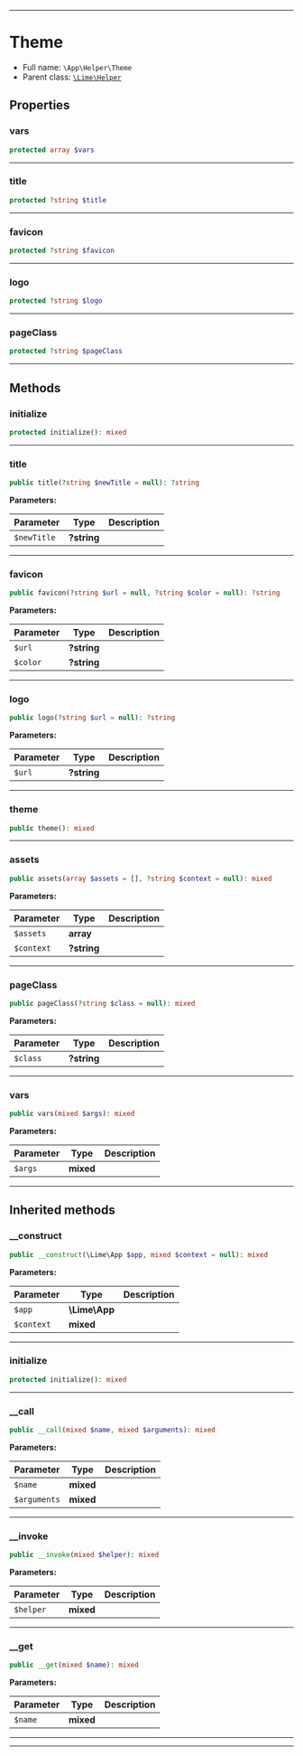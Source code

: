 ***

# Theme





* Full name: `\App\Helper\Theme`
* Parent class: [`\Lime\Helper`](../../Lime/Helper.md)



## Properties


### vars



```php
protected array $vars
```






***

### title



```php
protected ?string $title
```






***

### favicon



```php
protected ?string $favicon
```






***

### logo



```php
protected ?string $logo
```






***

### pageClass



```php
protected ?string $pageClass
```






***

## Methods


### initialize



```php
protected initialize(): mixed
```











***

### title



```php
public title(?string $newTitle = null): ?string
```








**Parameters:**

| Parameter | Type | Description |
|-----------|------|-------------|
| `$newTitle` | **?string** |  |




***

### favicon



```php
public favicon(?string $url = null, ?string $color = null): ?string
```








**Parameters:**

| Parameter | Type | Description |
|-----------|------|-------------|
| `$url` | **?string** |  |
| `$color` | **?string** |  |




***

### logo



```php
public logo(?string $url = null): ?string
```








**Parameters:**

| Parameter | Type | Description |
|-----------|------|-------------|
| `$url` | **?string** |  |




***

### theme



```php
public theme(): mixed
```











***

### assets



```php
public assets(array $assets = [], ?string $context = null): mixed
```








**Parameters:**

| Parameter | Type | Description |
|-----------|------|-------------|
| `$assets` | **array** |  |
| `$context` | **?string** |  |




***

### pageClass



```php
public pageClass(?string $class = null): mixed
```








**Parameters:**

| Parameter | Type | Description |
|-----------|------|-------------|
| `$class` | **?string** |  |




***

### vars



```php
public vars(mixed $args): mixed
```








**Parameters:**

| Parameter | Type | Description |
|-----------|------|-------------|
| `$args` | **mixed** |  |




***


## Inherited methods


### __construct



```php
public __construct(\Lime\App $app, mixed $context = null): mixed
```








**Parameters:**

| Parameter | Type | Description |
|-----------|------|-------------|
| `$app` | **\Lime\App** |  |
| `$context` | **mixed** |  |




***

### initialize



```php
protected initialize(): mixed
```











***

### __call



```php
public __call(mixed $name, mixed $arguments): mixed
```








**Parameters:**

| Parameter | Type | Description |
|-----------|------|-------------|
| `$name` | **mixed** |  |
| `$arguments` | **mixed** |  |




***

### __invoke



```php
public __invoke(mixed $helper): mixed
```








**Parameters:**

| Parameter | Type | Description |
|-----------|------|-------------|
| `$helper` | **mixed** |  |




***

### __get



```php
public __get(mixed $name): mixed
```








**Parameters:**

| Parameter | Type | Description |
|-----------|------|-------------|
| `$name` | **mixed** |  |




***


***

